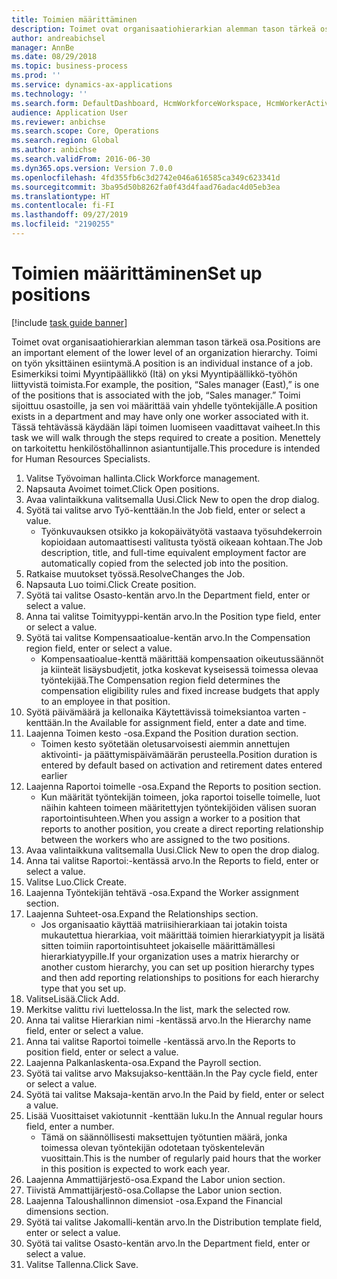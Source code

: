 ```yaml
---
title: Toimien määrittäminen
description: Toimet ovat organisaatiohierarkian alemman tason tärkeä osa.
author: andreabichsel
manager: AnnBe
ms.date: 08/29/2018
ms.topic: business-process
ms.prod: ''
ms.service: dynamics-ax-applications
ms.technology: ''
ms.search.form: DefaultDashboard, HcmWorkforceWorkspace, HcmWorkerActivityChart, HcmAllWorkersListPart, HcmPosition, HcmPositionNewPosition, HcmJobLookup, HcmPositionReportsToDialog, HcmPositionLookup, FinancialDimensionDefaultTemplatesLookup, DimensionLookup
audience: Application User
ms.reviewer: anbichse
ms.search.scope: Core, Operations
ms.search.region: Global
ms.author: anbichse
ms.search.validFrom: 2016-06-30
ms.dyn365.ops.version: Version 7.0.0
ms.openlocfilehash: 4fd355fb6c3d2742e046a616585ca349c623341d
ms.sourcegitcommit: 3ba95d50b8262fa0f43d4faad76adac4d05eb3ea
ms.translationtype: HT
ms.contentlocale: fi-FI
ms.lasthandoff: 09/27/2019
ms.locfileid: "2190255"
---
```

# <a name="set-up-positions"></a><span data-ttu-id="07000-103">Toimien määrittäminen</span><span class="sxs-lookup"><span data-stu-id="07000-103">Set up positions</span></span>

[!include [task guide banner](../../includes/task-guide-banner.md)]

<span data-ttu-id="07000-104">Toimet ovat organisaatiohierarkian alemman tason tärkeä osa.</span><span class="sxs-lookup"><span data-stu-id="07000-104">Positions are an important element of the lower level of an organization hierarchy.</span></span> <span data-ttu-id="07000-105">Toimi on työn yksittäinen esiintymä.</span><span class="sxs-lookup"><span data-stu-id="07000-105">A position is an individual instance of a job.</span></span> <span data-ttu-id="07000-106">Esimerkiksi toimi Myyntipäällikkö (Itä) on yksi Myyntipäällikkö-työhön liittyvistä toimista.</span><span class="sxs-lookup"><span data-stu-id="07000-106">For example, the position, “Sales manager (East),” is one of the positions that is associated with the job, “Sales manager.”</span></span> <span data-ttu-id="07000-107">Toimi sijoittuu osastoille, ja sen voi määrittää vain yhdelle työntekijälle.</span><span class="sxs-lookup"><span data-stu-id="07000-107">A position exists in a department and may have only one worker associated with it.</span></span> <span data-ttu-id="07000-108">Tässä tehtävässä käydään läpi toimen luomiseen vaadittavat vaiheet.</span><span class="sxs-lookup"><span data-stu-id="07000-108">In this task we will walk through the steps required to create a position.</span></span> <span data-ttu-id="07000-109">Menettely on tarkoitettu henkilöstöhallinnon asiantuntijalle.</span><span class="sxs-lookup"><span data-stu-id="07000-109">This procedure is intended for Human Resources Specialists.</span></span>

1. <span data-ttu-id="07000-110">Valitse Työvoiman hallinta.</span><span class="sxs-lookup"><span data-stu-id="07000-110">Click Workforce management.</span></span>
2. <span data-ttu-id="07000-111">Napsauta Avoimet toimet.</span><span class="sxs-lookup"><span data-stu-id="07000-111">Click Open positions.</span></span>
3. <span data-ttu-id="07000-112">Avaa valintaikkuna valitsemalla Uusi.</span><span class="sxs-lookup"><span data-stu-id="07000-112">Click New to open the drop dialog.</span></span>
4. <span data-ttu-id="07000-113">Syötä tai valitse arvo Työ-kenttään.</span><span class="sxs-lookup"><span data-stu-id="07000-113">In the Job field, enter or select a value.</span></span>
    * <span data-ttu-id="07000-114">Työnkuvauksen otsikko ja kokopäivätyötä vastaava työsuhdekerroin kopioidaan automaattisesti valitusta työstä oikeaan kohtaan.</span><span class="sxs-lookup"><span data-stu-id="07000-114">The Job description, title, and full-time equivalent employment factor are automatically copied from the selected job into the position.</span></span>  
5. <span data-ttu-id="07000-115">Ratkaise muutokset työssä.</span><span class="sxs-lookup"><span data-stu-id="07000-115">ResolveChanges the Job.</span></span>
6. <span data-ttu-id="07000-116">Napsauta Luo toimi.</span><span class="sxs-lookup"><span data-stu-id="07000-116">Click Create position.</span></span>
7. <span data-ttu-id="07000-117">Syötä tai valitse Osasto-kentän arvo.</span><span class="sxs-lookup"><span data-stu-id="07000-117">In the Department field, enter or select a value.</span></span>
8. <span data-ttu-id="07000-118">Anna tai valitse Toimityyppi-kentän arvo.</span><span class="sxs-lookup"><span data-stu-id="07000-118">In the Position type field, enter or select a value.</span></span>
9. <span data-ttu-id="07000-119">Syötä tai valitse Kompensaatioalue-kentän arvo.</span><span class="sxs-lookup"><span data-stu-id="07000-119">In the Compensation region field, enter or select a value.</span></span>
    * <span data-ttu-id="07000-120">Kompensaatioalue-kenttä määrittää kompensaation oikeutussäännöt ja kiinteät lisäysbudjetit, jotka koskevat kyseisessä toimessa olevaa työntekijää.</span><span class="sxs-lookup"><span data-stu-id="07000-120">The Compensation region field determines the compensation eligibility rules and fixed increase budgets that apply to an employee in that position.</span></span>  
10. <span data-ttu-id="07000-121">Syötä päivämäärä ja kellonaika Käytettävissä toimeksiantoa varten -kenttään.</span><span class="sxs-lookup"><span data-stu-id="07000-121">In the Available for assignment field, enter a date and time.</span></span>
11. <span data-ttu-id="07000-122">Laajenna Toimen kesto -osa.</span><span class="sxs-lookup"><span data-stu-id="07000-122">Expand the Position duration section.</span></span>
    * <span data-ttu-id="07000-123">Toimen kesto syötetään oletusarvoisesti aiemmin annettujen aktivointi- ja päättymispäivämäärän perusteella.</span><span class="sxs-lookup"><span data-stu-id="07000-123">Position duration is entered by default based on activation and retirement dates entered earlier</span></span>  
12. <span data-ttu-id="07000-124">Laajenna Raportoi toimelle -osa.</span><span class="sxs-lookup"><span data-stu-id="07000-124">Expand the Reports to position section.</span></span>
    * <span data-ttu-id="07000-125">Kun määrität työntekijän toimeen, joka raportoi toiselle toimelle, luot näihin kahteen toimeen määritettyjen työntekijöiden välisen suoran raportointisuhteen.</span><span class="sxs-lookup"><span data-stu-id="07000-125">When you assign a worker to a position that reports to another position, you create a direct reporting relationship between the workers who are assigned to the two positions.</span></span>  
13. <span data-ttu-id="07000-126">Avaa valintaikkuna valitsemalla Uusi.</span><span class="sxs-lookup"><span data-stu-id="07000-126">Click New to open the drop dialog.</span></span>
14. <span data-ttu-id="07000-127">Anna tai valitse Raportoi:-kentässä arvo.</span><span class="sxs-lookup"><span data-stu-id="07000-127">In the Reports to field, enter or select a value.</span></span>
15. <span data-ttu-id="07000-128">Valitse Luo.</span><span class="sxs-lookup"><span data-stu-id="07000-128">Click Create.</span></span>
16. <span data-ttu-id="07000-129">Laajenna Työntekijän tehtävä -osa.</span><span class="sxs-lookup"><span data-stu-id="07000-129">Expand the Worker assignment section.</span></span>
17. <span data-ttu-id="07000-130">Laajenna Suhteet-osa.</span><span class="sxs-lookup"><span data-stu-id="07000-130">Expand the Relationships section.</span></span>
    * <span data-ttu-id="07000-131">Jos organisaatio käyttää matriisihierarkiaan tai jotakin toista mukautettua hierarkiaa, voit määrittää toimien hierarkiatyypit ja lisätä sitten toimiin raportointisuhteet jokaiselle määrittämällesi hierarkiatyypille.</span><span class="sxs-lookup"><span data-stu-id="07000-131">If your organization uses a matrix hierarchy or another custom hierarchy, you can set up position hierarchy types and then add reporting relationships to positions for each hierarchy type that you set up.</span></span>  
18. <span data-ttu-id="07000-132">ValitseLisää.</span><span class="sxs-lookup"><span data-stu-id="07000-132">Click Add.</span></span>
19. <span data-ttu-id="07000-133">Merkitse valittu rivi luettelossa.</span><span class="sxs-lookup"><span data-stu-id="07000-133">In the list, mark the selected row.</span></span>
20. <span data-ttu-id="07000-134">Anna tai valitse Hierarkian nimi -kentässä arvo.</span><span class="sxs-lookup"><span data-stu-id="07000-134">In the Hierarchy name field, enter or select a value.</span></span>
21. <span data-ttu-id="07000-135">Anna tai valitse Raportoi toimelle -kentässä arvo.</span><span class="sxs-lookup"><span data-stu-id="07000-135">In the Reports to position field, enter or select a value.</span></span>
22. <span data-ttu-id="07000-136">Laajenna Palkanlaskenta-osa.</span><span class="sxs-lookup"><span data-stu-id="07000-136">Expand the Payroll section.</span></span>
23. <span data-ttu-id="07000-137">Syötä tai valitse arvo Maksujakso-kenttään.</span><span class="sxs-lookup"><span data-stu-id="07000-137">In the Pay cycle field, enter or select a value.</span></span>
24. <span data-ttu-id="07000-138">Syötä tai valitse Maksaja-kentän arvo.</span><span class="sxs-lookup"><span data-stu-id="07000-138">In the Paid by field, enter or select a value.</span></span>
25. <span data-ttu-id="07000-139">Lisää Vuosittaiset vakiotunnit -kenttään luku.</span><span class="sxs-lookup"><span data-stu-id="07000-139">In the Annual regular hours field, enter a number.</span></span>
    * <span data-ttu-id="07000-140">Tämä on säännöllisesti maksettujen työtuntien määrä, jonka toimessa olevan työntekijän odotetaan työskentelevän vuosittain.</span><span class="sxs-lookup"><span data-stu-id="07000-140">This is the number of regularly paid hours that the worker in this position is expected to work each year.</span></span>  
26. <span data-ttu-id="07000-141">Laajenna Ammattijärjestö-osa.</span><span class="sxs-lookup"><span data-stu-id="07000-141">Expand the Labor union section.</span></span>
27. <span data-ttu-id="07000-142">Tiivistä Ammattijärjestö-osa.</span><span class="sxs-lookup"><span data-stu-id="07000-142">Collapse the Labor union section.</span></span>
28. <span data-ttu-id="07000-143">Laajenna Taloushallinnon dimensiot -osa.</span><span class="sxs-lookup"><span data-stu-id="07000-143">Expand the Financial dimensions section.</span></span>
29. <span data-ttu-id="07000-144">Syötä tai valitse Jakomalli-kentän arvo.</span><span class="sxs-lookup"><span data-stu-id="07000-144">In the Distribution template field, enter or select a value.</span></span>
30. <span data-ttu-id="07000-145">Syötä tai valitse Osasto-kentän arvo.</span><span class="sxs-lookup"><span data-stu-id="07000-145">In the Department field, enter or select a value.</span></span>
31. <span data-ttu-id="07000-146">Valitse Tallenna.</span><span class="sxs-lookup"><span data-stu-id="07000-146">Click Save.</span></span>

